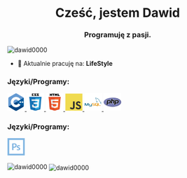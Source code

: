 <h1 align="center">Cześć, jestem Dawid</h1>
<h3 align="center">Programuję z pasji.</h3>

<p align="left"> <img src="https://komarev.com/ghpvc/?username=dawid0000&label=Profile%20views&color=0e75b6&style=flat" alt="dawid0000" /> </p>

- 🤝 Aktualnie pracuję na: **LifeStyle**

<h3 align="left">Języki/Programy:</h3>
<p align="left"> <a href="https://www.w3schools.com/cpp/" target="_blank" rel="noreferrer"> <img src="https://raw.githubusercontent.com/devicons/devicon/master/icons/cplusplus/cplusplus-original.svg" alt="cplusplus" width="40" height="40"/> </a> <a href="https://www.w3schools.com/css/" target="_blank" rel="noreferrer"> <img src="https://raw.githubusercontent.com/devicons/devicon/master/icons/css3/css3-original-wordmark.svg" alt="css3" width="40" height="40"/> </a> <a href="https://www.w3.org/html/" target="_blank" rel="noreferrer"> <img src="https://raw.githubusercontent.com/devicons/devicon/master/icons/html5/html5-original-wordmark.svg" alt="html5" width="40" height="40"/> </a> <a href="https://developer.mozilla.org/en-US/docs/Web/JavaScript" target="_blank" rel="noreferrer"> <img src="https://raw.githubusercontent.com/devicons/devicon/master/icons/javascript/javascript-original.svg" alt="javascript" width="40" height="40"/> </a> <a href="https://www.mysql.com/" target="_blank" rel="noreferrer"> <img src="https://raw.githubusercontent.com/devicons/devicon/master/icons/mysql/mysql-original-wordmark.svg" alt="mysql" width="40" height="40"/> <a href="https://www.php.net" target="_blank" rel="noreferrer"> <img src="https://raw.githubusercontent.com/devicons/devicon/master/icons/php/php-original.svg" alt="php" width="40" height="40"/> </a> </p>
<h3 align="left">Języki/Programy:</h3>
</a> 
<a href="https://www.photoshop.com/en" target="_blank" rel="noreferrer"> 
<img src="https://raw.githubusercontent.com/devicons/devicon/master/icons/photoshop/photoshop-line.svg" alt="photoshop" width="40" height="40"/> 
</a>

<p><img align="left" src="https://github-readme-stats.vercel.app/api/top-langs?username=dawid0000&show_icons=true&locale=en&layout=compact" alt="dawid0000" /></p>

<p>&nbsp;<img align="center" src="https://github-readme-stats.vercel.app/api?username=dawid0000&show_icons=true&locale=en" alt="dawid0000" /></p>
